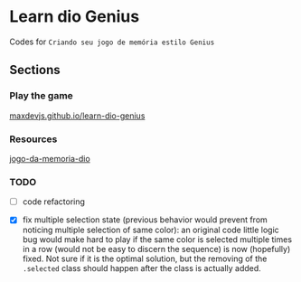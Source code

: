 # Learn dio Genius
Codes for `Criando seu jogo de memória estilo Genius`

## Sections

### Play the game

[maxdevjs.github.io/learn-dio-genius](https://maxdevjs.github.io/learn-dio-genius/)

### Resources

[jogo-da-memoria-dio](https://github.com/SpruceGabriela/jogo-da-memoria-dio)

### TODO

- [ ] code refactoring
- [x] fix multiple selection state (previous behavior would prevent from noticing multiple selection of same color): an original code little logic bug would make hard to play if the same color is selected multiple times in a row (would not be easy to discern the sequence) is now (hopefully) fixed. Not sure if it is the optimal solution, but the removing of the `.selected` class should happen after the class is actually added.

